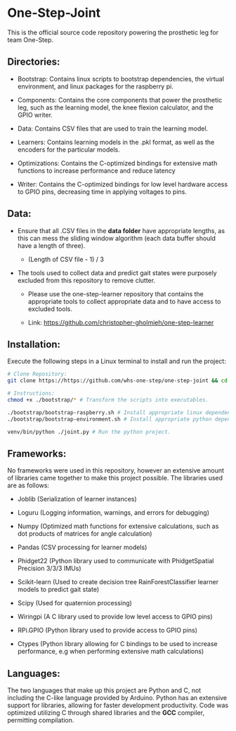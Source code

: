 # One-Step-Joint
This is the official source code repository powering the prosthetic leg for team One-Step.

## Directories:
- Bootstrap: Contains linux scripts to bootstrap dependencies, the virtual environment, and linux packages for the raspberry pi.

- Components: Contains the core components that power the prosthetic leg, such as the learning model, the knee flexion calculator, and the GPIO writer.

- Data: Contains CSV files that are used to train the learning model.

- Learners: Contains learning models in the .pkl format, as well as the encoders for the particular models.

- Optimizations: Contains the C-optimized bindings for extensive math functions to increase performance and reduce latency

- Writer: Contains the C-optimized bindings for low level hardware access to GPIO pins, decreasing time in applying voltages to pins.

## Data:
* Ensure that all .CSV files in the **data folder** have appropriate lengths, as this can mess the sliding window algorithm (each data buffer should have a length of three).
    * (Length of CSV file - 1) / 3

* The tools used to collect data and predict gait states were purposely excluded from this repository to remove clutter.
    * Please use the one-step-learner repository that contains the appropriate tools to collect appropriate data and to have access to excluded tools.

    * Link: https://github.com/christopher-gholmieh/one-step-learner

## Installation:
Execute the following steps in a Linux terminal to install and run the project:
```bash
# Clone Repository:
git clone https://https://github.com/whs-one-step/one-step-joint && cd ./one-step-joint/

# Instructions:
chmod +x ./bootstrap/* # Transform the scripts into executables.

./bootstrap/bootstrap-raspberry.sh # Install appropriate linux dependencies.
./bootstrap/bootstrap-environment.sh # Install appropriate python dependencies and virtual environment.

venv/bin/python ./joint.py # Run the python project.
```

## Frameworks:
No frameworks were used in this repository, however an extensive amount of libraries came together to make this project possible. The libraries used are as follows:
- Joblib (Serialization of learner instances)
  
- Loguru (Logging information, warnings, and errors for debugging)

- Numpy (Optimized math functions for extensive calculations, such as dot products of matrices for angle calculation)

- Pandas (CSV processing for learner models)

- Phidget22 (Python library used to communicate with PhidgetSpatial Precision 3/3/3 IMUs)

- Scikit-learn (Used to create decision tree RainForestClassifier learner models to predict gait state)

- Scipy (Used for quaternion processing)

- Wiringpi (A C library used to provide low level access to GPIO pins)

- RPi.GPIO (Python library used to provide access to GPIO pins)

- Ctypes (Python library allowing for C bindings to be used to increase performance, e.g when performing extensive math calculations)

## Languages:
The two languages that make up this project are Python and C, not including the C-like language provided by Arduino. Python has an extensive support for libraries, allowing for faster development productivity. Code was optimized utilizing C through shared libraries and the **GCC** compiler, permitting compilation.
